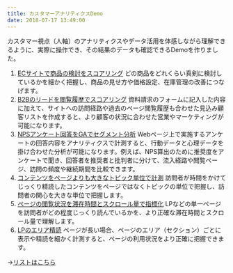 ```yaml
---
title: カスタマーアナリティクスDemo
date: 2018-07-17 13:49:00
---
```


カスタマー視点（人軸）のアナリティクスやデータ活用を体感しながら理解できるように、実際に操作でき、その結果のデータも確認できるDemoを作りました。

1. [ECサイトで商品の検討をスコアリング](/news/demo/product-scoring/)
どの商品をどれくらい真剣に検討しているかを細かく把握し、商品の見せ方や価格設定、在庫管理の改善につなげます。
2. [B2Bのリードを閲覧履歴でスコアリング](/news/demo/lead-scoring/)
資料請求のフォームに記入した内容に加えて、サイトへの訪問経路や過去のページ閲覧履歴も合わせた見込み顧客リストを作成すると、より顧客の状況に合わせた営業やマーケティングが可能になります。
3. [NPSアンケート回答をGAでセグメント分析](/news/demo/nps-analytics/)
Webページ上で実施するアンケートの回答内容をアナリティクスで計測すると、行動データと心理データを掛け合わせた分析が可能になります。例えば、NPS算出のために推奨度をアンケートで聞き、回答者を推奨者と批判者に分けて、流入経路や閲覧ページ、訪問の頻度や継続期間を比較できます。
4. [コンテンツをページよりも大きなトピック単位で計測](/news/demo/content-topic-scrolled/)
訪問者が時間をかけてじっくり精読したコンテンツをページではなくトピックの単位で把握し、訪問者の関心を大きな単位で把握します。
5. [ページの閲覧状況を滞在時間とスクロール量で指標化](/news/demo/content-engagement/)
LPなどの単一ページを訪問者がどの程度じっくり読んでいるかを、より正確な滞在時間とスクロール量で理解します。
6. [LPのエリア精読](/news/demo/area-visibility/)
ページが長い場合、ページのエリア（セクション）ごとに表示や精読を細かく計測すると、ページの利用状況をより正確に把握できます。

→[リストはこちら](/tags/demo/)